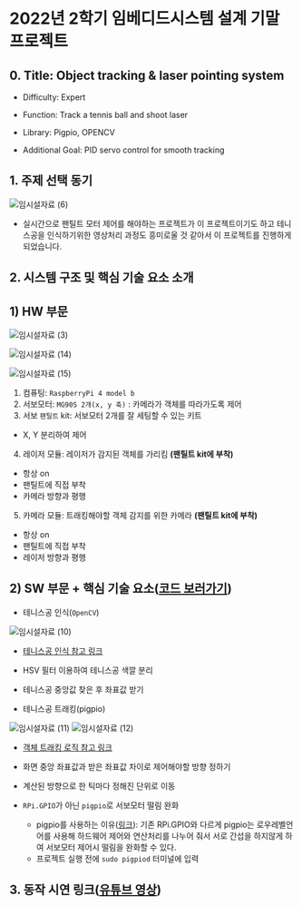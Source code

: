 # 2022년 2학기 임베디드시스템 설계 기말 프로젝트

## 0. Title: Object tracking & laser pointing system

- Difficulty: Expert

- Function: Track a tennis ball and shoot laser

- Library: Pigpio, OPENCV

- Additional Goal: PID servo control for smooth tracking

## 1. 주제 선택 동기

![임시설자료 (6)](https://user-images.githubusercontent.com/85275893/207628858-0ac79a5d-6525-4fe6-969c-9cc2a05e103e.png)

- 실시간으로 팬틸트 모터 제어를 해야하는 프로젝트가 이 프로젝트이기도 하고 테니스공을 인식하기위한 영상처리 과정도 흥미로울 것 같아서 이 프로젝트를 진행하게되었습니다.

## 2. 시스템 구조 및 핵심 기술 요소 소개

## 1) HW 부문

![임시설자료 (3)](https://user-images.githubusercontent.com/85275893/207603825-3e2736dc-25ea-4511-963b-bb3426a9964c.png)

![임시설자료 (14)](https://user-images.githubusercontent.com/85275893/207807389-531abd17-ed7f-4354-83f6-dde3016e3de4.png)

![임시설자료 (15)](https://user-images.githubusercontent.com/85275893/207807402-999378cc-e8fe-4660-8a76-160ac0d90375.png)

1) 컴퓨팅: `RaspberryPi 4 model b`
2) 서보모터: `MG90S 2개(x, y 축)` : 카메라가 객체를 따라가도록 제어
3) 서보 `팬틸트` kit: 서보모터 2개를 잘 세팅할 수 있는 키트

- X, Y 분리하여 제어

4) 레이저 모듈: 레이저가 감지된 객체를 가리킴 **(팬틸트 kit에 부착)**

- 항상 on
- 팬틸트에 직접 부착
- 카메라 방향과 평행

5) 카메라 모듈: 트래킹해야할 객체 감지를 위한 카메라 **(팬틸트 kit에 부착)**

- 항상 on
- 팬틸트에 직접 부착
- 레이저 방향과 평행

## 2) SW 부문 + 핵심 기술 요소([코드 보러가기](https://github.com/Sehee-Lee-01/2022_2_ESD/blob/main/FinalProject/ball_tracking.py))

- 테니스공 인식(`OpenCV`)

![임시설자료 (10)](https://user-images.githubusercontent.com/85275893/207807329-1947a616-5918-45b1-a41c-7f83630e2978.png)

- [테니스공 인식 참고 링크](https://pyimagesearch.com/2015/09/14/ball-tracking-with-opencv/)

- HSV 필터 이용하여 테니스공 색깔 분리
  
- 테니스공 중앙값 찾은 후 좌표값 받기

- 테니스공 트래킹(pigpio)

![임시설자료 (11)](https://user-images.githubusercontent.com/85275893/207807350-45858bfd-0506-4000-974f-2b6461113fa1.png)
![임시설자료 (12)](https://user-images.githubusercontent.com/85275893/207807356-b0e932c0-9a34-49a3-8f85-1eb3c1cb1ca9.png)

- [객체 트래킹 로직 참고 링크](https://www.hackster.io/shubhamsantosh99/face-tracker-using-opencv-and-arduino-55412e)

- 화면 중앙 좌표값과 받은 좌표값 차이로 제어해야할 방향 정하기
- 계산된 방향으로 한 틱마다 정해진 단위로 이동
  
- `RPi.GPIO`가 아닌 `pigpio`로 서보모터 떨림 완화
  - pigpio를 사용하는 이유([링크](https://luigibox.tistory.com/entry/%EB%9D%BC%EC%A6%88%EB%B2%A0%EB%A6%AC%ED%8C%8C%EC%9D%B44-%EC%84%9C%EB%B3%B4%EB%AA%A8%ED%84%B0-SG-90-%EB%96%A8%EB%A6%BC%ED%9D%94%EB%93%A4%EB%A6%BC-jittershaking-%ED%8C%8C%EC%9D%B4%EC%8D%AC-%ED%95%B4%EA%B2%B0-GPIO%EB%9D%BC%EC%9D%B4%EB%B8%8C%EB%9F%AC%EB%A6%AC)): 기존 RPi.GPIO와 다르게 pigpio는 로우레벨언어를 사용해 하드웨어 제어와 연산처리를 나누어 줘서 서로 간섭을 하지않게 하여 서보모터 제어시 떨림을 완화할 수 있다.
  - 프로젝트 실행 전에 `sudo pigpiod` 터미널에 입력

## 3. 동작 시연 링크([유튜브 영상](https://youtu.be/CVtfMwrFZrg))
